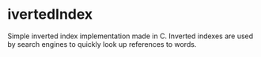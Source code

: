 # ivertedIndex

Simple inverted index implementation made in C. Inverted indexes are used by search engines to quickly look up references to words.

